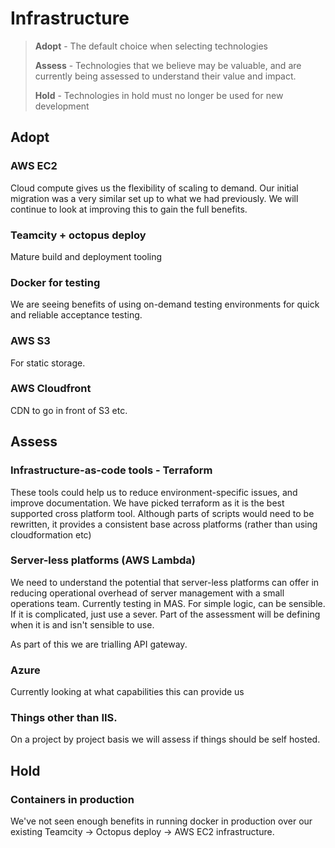# Infrastructure

> **Adopt** - The default choice when selecting technologies
>
> **Assess**  - Technologies that we believe may be valuable, and are currently being assessed to understand their value and impact.
>
> **Hold** - Technologies in hold must no longer be used for new development

## Adopt
### AWS EC2
Cloud compute gives us the flexibility of scaling to demand. Our initial migration was a very similar set up to what we had previously. We will continue to look at improving this to gain the full benefits.

### Teamcity + octopus deploy
Mature build and deployment tooling

### Docker for testing
We are seeing benefits of using on-demand testing environments for quick and reliable acceptance testing.

### AWS S3
For static storage. 

### AWS Cloudfront
CDN to go in front of S3 etc. 


## Assess
### Infrastructure-as-code tools - Terraform
These tools could help us to reduce environment-specific issues, and improve documentation. We have picked terraform as it is the best supported cross platform tool. Although parts of scripts would need to be rewritten, it provides a consistent base across platforms (rather than using cloudformation etc)

### Server-less platforms (AWS Lambda)
We need to understand the potential that server-less platforms can offer in reducing operational overhead of server management with a small operations team. Currently testing in MAS. For simple logic, can be sensible. If it is complicated, just use a sever. Part of the assessment will be defining when it is and isn't sensible to use.

As part of this we are trialling API gateway.

### Azure
Currently looking at what capabilities this can provide us

### Things other than IIS. 
On a project by project basis we will assess if things should be self hosted.


## Hold
### Containers in production
We've not seen enough benefits in running docker in production over our existing Teamcity -> Octopus deploy -> AWS EC2 infrastructure.

